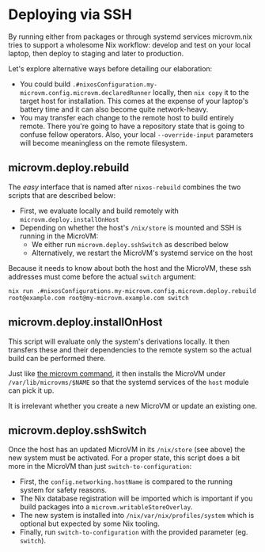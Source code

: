 # Deploying via SSH

By running either from packages or through systemd services
microvm.nix tries to support a wholesome Nix workflow: develop and
test on your local laptop, then deploy to staging and later to
production.

Let's explore alternative ways before detailing our elaboration:

- You could build
  `.#nixosConfiguration.my-microvm.config.microvm.declaredRunner`
  locally, then `nix copy` it to the target host for
  installation. This comes at the expense of your laptop's battery
  time and it can also become quite network-heavy.
- You may transfer each change to the remote host to build entirely
  remote. There you're going to have a repository state that is going
  to confuse fellow operators. Also, your local `--override-input`
  parameters will become meaningless on the remote filesystem.

## microvm.deploy.rebuild

The *easy* interface that is named after `nixos-rebuild` combines the
two scripts that are described below:

- First, we evaluate locally and build remotely with
  `microvm.deploy.installOnHost`
- Depending on whether the host's `/nix/store` is mounted and SSH is
  running in the MicroVM:
  - We either run `microvm.deploy.sshSwitch` as described below
  - Alternatively, we restart the MicroVM's systemd service on the
    host

Because it needs to know about both the host and the MicroVM, these
ssh addresses must come before the actual `switch` argument:

```
nix run .#nixosConfigurations.my-microvm.config.microvm.deploy.rebuild root@example.com root@my-microvm.example.com switch
```

## microvm.deploy.installOnHost

This script will evaluate only the system's derivations locally. It
then transfers these and their dependencies to the remote system so
the actual build can be performed there.

Just like [the microvm command](microvm-command.md), it then installs
the MicroVM under `/var/lib/microvms/$NAME` so that the systemd
services of the `host` module can pick it up.

It is irrelevant whether you create a new MicroVM or update an
existing one.

## microvm.deploy.sshSwitch

Once the host has an updated MicroVM in its `/nix/store` (see above)
the new system must be activated. For a proper state, this script does
a bit more in the MicroVM than just `switch-to-configuration`:

- First, the `config.networking.hostName` is compared to the running
  system for safety reasons.
- The Nix database registration will be imported which is important if
  you build packages into a `microvm.writableStoreOverlay`.
- The new system is installed into `/nix/var/nix/profiles/system`
  which is optional but expected by some Nix tooling.
- Finally, run `switch-to-configuration` with the provided parameter
  (eg. `switch`).
